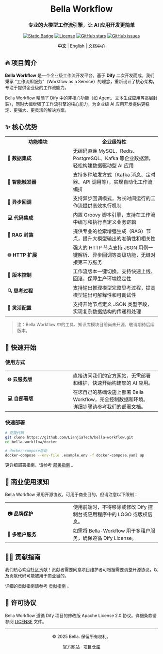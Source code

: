 <div align="center">

# Bella Workflow

<h3>专业的大模型工作流引擎，让 AI 应用开发更简单</h3>

[![Static Badge](https://img.shields.io/badge/Docs-Bella%20Home-green?style=for-the-badge)](https://doc.bella.top/)
[![License](https://img.shields.io/badge/License-Dify%20License-blue?style=for-the-badge)](./LICENSE)
[![GitHub stars](https://img.shields.io/github/stars/LianjiaTech/bella-workflow?style=for-the-badge)](https://github.com/LianjiaTech/bella-workflow/stargazers)
[![GitHub issues](https://img.shields.io/github/issues/LianjiaTech/bella-workflow?style=for-the-badge)](https://github.com/LianjiaTech/bella-workflow/issues)

</div>

<p align="center">
  <b>中文</b> | 
  <a href="./README_EN.md">English</a> | 
  <a href="https://doc.bella.top/">文档中心</a>
</p>

## 🔥 项目简介

**Bella Workflow** 是一个企业级工作流开发平台，基于 **Dify** 二次开发而成。我们秉承 "工作流即服务"（Workflow as a
Service）的理念，重新设计了核心架构，专注于提供企业级的工作流能力。

Bella Workflow 精简了 Dify 中的非核心功能（如 Agent、文本生成应用等高层封装），同时大幅增强了工作流引擎的核心能力，为企业级
AI 应用开发提供更稳定、更强大、更灵活的解决方案。

## ✨ 核心优势

<table>
  <tr>
    <th width="200">功能模块</th>
    <th>企业级特性</th>
  </tr>
  <tr>
    <td><b>🔎 数据集成</b></td>
    <td>无编码直连 MySQL、Redis、PostgreSQL、Kafka 等企业数据源，轻松构建数据驱动型 AI 应用</td>
  </tr>
  <tr>
    <td><b>🔔 智能触发器</b></td>
    <td>支持多种触发方式（Kafka 消息、定时器、API 调用等），实现自动化工作流编排</td>
  </tr>
  <tr>
    <td><b>🔄 异步回调</b></td>
    <td>支持异步回调模式，为长时间运行的工作流提供高效执行机制</td>
  </tr>
  <tr>
    <td><b>💻 代码集成</b></td>
    <td>内置 Groovy 脚本引擎，支持在工作流中编写和执行自定义业务逻辑</td>
  </tr>
  <tr>
    <td><b>🤖 RAG 封装</b></td>
    <td>提供专业的检索增强生成（RAG）节点，提升大模型输出的准确性和相关性</td>
  </tr>
  <tr>
    <td><b>🌐 HTTP 扩展</b></td>
    <td>强大的 HTTP 节点支持 JSON 用例一键解析、异步回调等高级功能，无缝对接第三方服务</td>
  </tr>
  <tr>
    <td><b>📁 版本控制</b></td>
    <td>工作流版本一键切换，支持快速上线、回滚，保障生产环境稳定性</td>
  </tr>
  <tr>
    <td><b>🔍 思考过程</b></td>
    <td>支持输出推理模型完整思考过程，提高模型输出可解释性和可调试性</td>
  </tr>
  <tr>
    <td><b>📝 灵活配置</b></td>
    <td>支持开始节点定义 JSON 类型字段，实现复杂数据结构的传递和处理</td>
  </tr>
</table>

> 注：Bella Workflow 中的工具、知识库模块目前尚未开源，敬请期待后续版本。

## 📍 快速开始

### 使用方式

<table>
  <tr>
    <td width="200"><b>🌐 云服务版</b></td>
    <td>
      直接访问我们的<a href="https://workflow.bella.top/">官方网站</a>，无需部署和维护，快速开始构建您的 AI 应用。
    </td>
  </tr>
  <tr>
    <td><b>💻 自部署版</b></td>
    <td>
      在您自己的基础设施上部署 Bella Workflow，完全控制数据和环境。<br/>
      详细步骤请参考我们的<a href="https://doc.bella.top/deployment">部署文档</a>。
    </td>
  </tr>
</table>

### 快速部署

```bash
# 克隆代码
git clone https://github.com/LianjiaTech/bella-workflow.git
cd bella-workflow/docker

# docker-compose启动
docker-compose --env-file .example.env -f docker-compose.yaml up
```

更详细部署指南，请参考 [部署指南](./docker/README.md) 。

## 🔐 商业使用须知

Bella Workflow 采用开源协议，可用于商业目的，但请注意以下限制：

<table>
  <tr>
    <td width="200"><b>📷 品牌保护</b></td>
    <td>
      使用前端时，不得移除或修改 Dify 控制台或应用程序中的 LOGO 或版权信息。
    </td>
  </tr>
  <tr>
    <td><b>🌟 多租户服务</b></td>
    <td>
      如需将 Bella-Workflow 用于多租户服务，确保遵循 Dify License。
    </td>
  </tr>
</table>

## 👨‍💻 贡献指南

我们热心欢迎社区贡献！贡献者需要同意项目维护者可根据需要调整开源协议，以及贡献代码可能被用于商业目的。

详细的贡献指南请参考 [贡献指南](./CONTRIBUTING.md) 。

## 📃 许可协议

Bella Workflow 遵循 Dify 项目的修改版 Apache License 2.0 协议。详细条款请参阅 [LICENSE](./LICENSE) 文件。

---

<div align="center">
  <p>© 2025 Bella. 保留所有权利。</p>
  <p>
    <a href="https://doc.bella.top/">官方网站</a> · 
    <a href="https://github.com/LianjiaTech/bella-workflow">项目仓库</a>
  </p>
</div>



